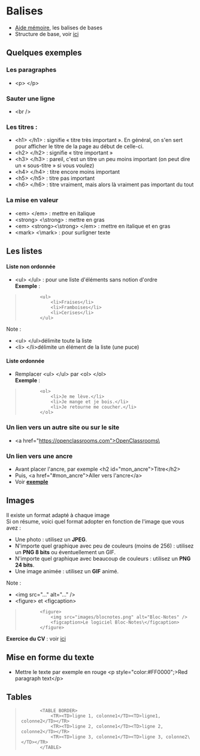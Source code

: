 # Balises
- [Aide mémoire](https://htmlcheatsheet.com/), les balises de bases
- Structure de base, voir [ici](https://github.com/TahiriNadia/ElleCode-ACM/blob/master/exemple/struct.html)

## Quelques exemples
### Les paragraphes 
- \<p> \</p>

### Sauter une ligne
- \<br />

### Les titres : 
- \<h1> \</h1> :  signifie « titre très important ». En général, on s'en sert pour afficher le titre de la page au début de celle-ci.
- \<h2> \</h2> : signifie « titre important »
- \<h3> \</h3> : pareil, c'est un titre un peu moins important (on peut dire un « sous-titre » si vous voulez)
- \<h4> \</h4> : titre encore moins important
- \<h5> \</h5> : titre pas important
- \<h6> \</h6> : titre vraiment, mais alors là vraiment pas important du tout

### La mise en valeur
- \<em> \</em> : mettre en italique
- \<strong> \<\strong> : mettre en gras
- \<em> \<strong>\<\strong> \</em> : mettre en italique et en gras
- \<mark> \<\mark> : pour surligner texte
    
## Les listes
#### Liste non ordonnée
- \<ul> \</ul> : pour une liste d'éléments sans notion d'ordre <br>
        __Exemple__ : 
>            <ul>
>                <li>Fraises</li>
>                <li>Framboises</li>
>                <li>Cerises</li>
>            </ul>

Note :
- \<ul> \</ul>délimite toute la liste
- \<li> \</li>délimite un élément de la liste (une puce)
    
#### Liste ordonnée
- Remplacer \<ul> \</ul> par \<ol> \</ol> <br>
        __Exemple__ : 
>            <ol>
>                <li>Je me lève.</li>
>                <li>Je mange et je bois.</li>
>                <li>Je retourne me coucher.</li>
>            </ol>   
  
### Un lien vers un autre site ou sur le site
- \<a href="https://openclassrooms.com">OpenClassrooms\</a>

### Un lien vers une ancre
- Avant placer l'ancre, par exemple \<h2 id="mon_ancre">Titre\</h2>
- Puis, \<a href="#mon_ancre">Aller vers l'ancre\</a>
- Voir [__exemple__](https://github.com/TahiriNadia/ElleCode-ACM/blob/master/exemple/ancre.html)

## Images
Il existe un format adapté à chaque image <br>
Si on résume, voici quel format adopter en fonction de l'image que vous avez :
- Une photo : utilisez un __JPEG__.
- N'importe quel graphique avec peu de couleurs (moins de 256) : utilisez un __PNG 8 bits__ ou éventuellement un GIF.
- N'importe quel graphique avec beaucoup de couleurs : utilisez un __PNG 24 bits__.
- Une image animée : utilisez un __GIF__ animé.

Note :
- \<img src="..." alt="..." />
- \<figure> et \<figcaption>


>            <figure> 
>                <img src="images/blocnotes.png" alt="Bloc-Notes" /> 
>                <figcaption>Le logiciel Bloc-Notes\</figcaption> 
>            </figure> 

__Exercice du CV__ : voir [ici](https://github.com/TahiriNadia/ElleCode-ACM/tree/master/exemple/exercice)

## Mise en forme du texte
- Mettre le texte par exemple en rouge
\<p style="color:#FF0000";>Red paragraph text\</p>

## Tables

>            <TABLE BORDER>
>                <TR><TD>ligne 1, colonne1</TD><TD>ligne1, colonne2</TD></TR>
>                <TR><TD>ligne 2, colonne1</TD><TD>ligne 2, colonne2</TD></TR>
>                <TR><TD>ligne 3, colonne1</TD><TD>ligne 3, colonne2\</TD></TR>
>            </TABLE>
